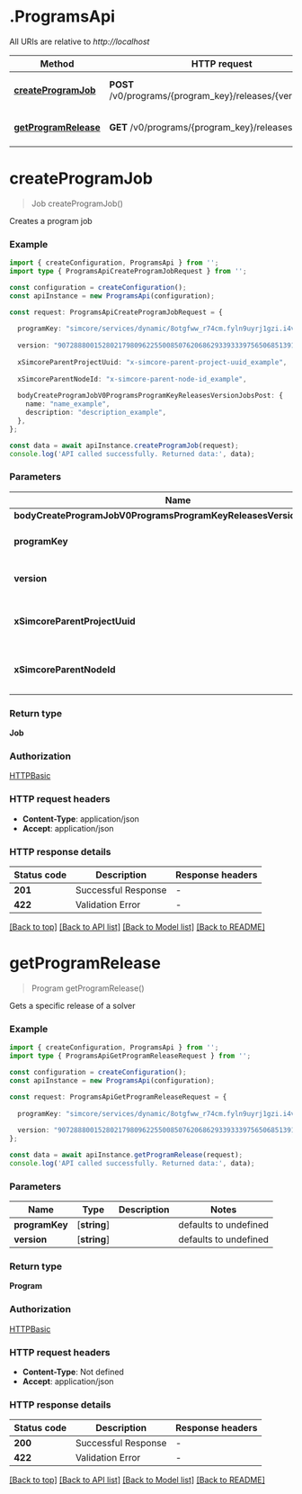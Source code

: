 # .ProgramsApi

All URIs are relative to *http://localhost*

Method | HTTP request | Description
------------- | ------------- | -------------
[**createProgramJob**](ProgramsApi.md#createProgramJob) | **POST** /v0/programs/{program_key}/releases/{version}/jobs | Create Program Job
[**getProgramRelease**](ProgramsApi.md#getProgramRelease) | **GET** /v0/programs/{program_key}/releases/{version} | Get Program Release


# **createProgramJob**
> Job createProgramJob()

Creates a program job

### Example


```typescript
import { createConfiguration, ProgramsApi } from '';
import type { ProgramsApiCreateProgramJobRequest } from '';

const configuration = createConfiguration();
const apiInstance = new ProgramsApi(configuration);

const request: ProgramsApiCreateProgramJobRequest = {
  
  programKey: "simcore/services/dynamic/8otgfww_r74cm.fyln9uyrj1gzi.i4v8m.oy3c3lv1-42d1z89qs7dlt2ggwxdm.u-j/x2lxgmsvd0b8j4ra3umkkogaqmyxcz.gh7x972hdi1rwy1dz1zlrqoa6cxag8esaiij7xep_iu01gk_5/4.44oo8eknpzwkvcjiy_je4uwcu2vp5f1qwcasmy.1j-m/8cy2p2mvpbh_8rt3k89i.ar_jx8zp-ijblab5eu.qsama3i.qu6nw2c5uhx16mm-xc/t_d3c7g1z8jjihw870..qmzk-8jiaj62_84ka_4ohhtc65cwqhsz3kwm10velwgrqut-um/zgt0p7xoj1l4vy4r8xh5azigdbkuougrjor.x-.8wlvcjncnvr4b68ccagxhh/whzdjbvr.ig668cjaz/53w8vc_x.mc8ifb4uko2no27m-af-qkyv8_e2jzvnf1-q08x60g93c36-vetxr84zb3ng0g/enf3e29ikdar0ofvw9byzq.ay9ehsja7hmk5ub7n8a5x9rz7o1w631jejzlwbk70et6gb6pu--lkwrg8u2sw7xsa51xun346t4./m7tffuzvkot.9ee3_2pm1_h0imdy6y-x_gypj47m-ahleosjco.hinlinxveky-k-jkvhmxfr00ucsmo84ux-qqk_iybg/1-3cbgh-53y1jjf98wksvndhtrcp.wx4k2skhrlxowc02l2gspbo6t7.a3o5qhi_2-l/ib3n-a8-we61irnsw1rtyqcbmlax.ce7d19ddoa-/oz8xcldft.ge9pbgxw-_p2hpy2k5bv3w1fxa7m8r4p9x2w6ep555-5hp6ke_iq_o7t.7hy41-0xf9rgjl0gtkyhmpbpzplbue_cc/xh5x_al-s6_zstb.7q3hjs6yo2_vd6cgl7c-d7sx1fink93rdakl6g.wne7x3sm88xtn0fthkj0x/n6p-q1nc93vamm4i_m10.ymt7qe.wltib886zn.5u4yyql75.lb95d1wombtrcitja2ptgcumad0q1pbni4hiqza81vpdqp2gnfo/ete01uk.hsjz2ek7f0dz9pj304h8g-1tnn4k56p_ms5viyrt_q5i/b-6bv1vogztii913wtc75mjcrqd4_ymj8bwcznsi_3yl9f09.g/zfqecufflukhsndm.vc4sdl5aiy7bm/1cmhfo04l5kkydv7s/ukulwp_58fegzw0e1ir-f_k590/rfpih_yfzg3yamsy1rww5_2wiemb-b8l58kn3kz60ii9psq9jimc-oys1v5g4x7-0jvywt_a-oxwa1l9wks0pp.skt2cno3g20y/5eqtgzs77ifr37g9zpbfh.2zeo.4dugv0vj_m.62_bbsjbfu52h71t59_nvsklvpf91ea-1yj-iwjs-29/e9unpef7hv0jk-rpjrhk5r--49ik5smjmy8rdfom-o17rzqlbrf_6zqfs9d5p8t4jra8vsfq-11v2llci",
  
  version: "9072888001528021798096225500850762068629339333975650685139102691291.0.0+RjsmInY9s-EmMH6kw8gsnXv2Z7jRPK542XGp8ZohR8p.ziKqEde8fXg9wdpfxa2-zRi2iAxU4NCUavTrirUe4ba7JnjrgEdBCJE-ArE6U3CZ-Vnrj9RmauFxv71lRsCjOv6MeuvKG.DRGKUIQ8yNXhXoEdbZpGptfI4pvLXGuLk-kwwO2jcMEEkIa.W5ApNaDi5ackLaR2kw9-zmvqRnM-dar09VaHCQz0TlT4b42Jml4PJXMbVMO8G0e5q9Z4WMWovY63Gk6ixTd5NxR.25mQYd6VBLRGkQ5H9-FH2v5iUaMQ6iIJ-7auxDSR-lIIfhhw9bP3XhsKpT6YkX2ymMVY.YsFBx8OyxaBZ75cAidDZ6lvrLQxekRdyiJFjhCbEZunVXTqV3VP-DPQpzY-c9WhD1h649MeAEDz67NG9dihNlL1.PO1GvRUDnbsR0-SswaNzc7s9ONPZw-HNPtVfykpnotMPK4.qhv7VjToBNn1oLFWRpSx-dyd2clYhZAGiUmDTPB5iVX1lhmY7Gh2I3pT2S.uv6.tyxEBpX6RQusWUzrY2Ial.FJfz8Zwx6YGCNhQCndVdQ8Zqh8o9Fu3-luW1PzrlptgIbB7lMjnQXJdim087U4e00bXYP.263P2Qk0LGzQ-Q5b8qpf900OPrJ7NsXeu0SeHiC.or8kJwu9CQe1tTxWk3GoxqObZMXxUrU.PuO24.6xCEEGYs5NZ9BhURG1p1vKPKEsa.a3pD3hXM15Q-LQUOofFYT6wb4OCgvTgDaAqbKuYurrDjTDCxu.ecKtov6lMCwqpGvF10AyNzlABWKNXeFooO85mDfPdkPvuMP4UItRxglXsbfmNlQ5dxg25oBYSAJH9pP2AsvJ1ScQkpdOFo.b48VqkgYNMd7LrDcYKGedFO0HBfI81yv9G-D76SNMcY0UPPPdI22mRwN8gXBGGp92k53.1KEc7ag0ak9ETa6LnPl34V.5Jc4YC3r.ILhaa6Jcc4hzAqllACM9319wGio4p44OFkGlPpgNlbtJZS0AaW9X3CHj-n2hyQAB8SPpfju.1nTBPTJPb-Hj0L.cV6H860Rpwn8zGLfibFlAiPGyvhU8Ye52iQcNh1XhyIjU5N0a56m2ONPCsy2yJE2MQH9Vtj3dWmBLqET.auRy5wUhGt7xNZoWfe9JGrar3ZeHRc4dSsd0RIlQ1YUo31fGOwi1Xfgv.he4JPG5EYj9qSsH3icZps5aXdx--TYsRRGn8p-Q2t9ufMVk0G3LCRAkC2MHGjLeFDChVzm1sl-Bu5nHUPV3JcSLLtzHgWd203hy.cgItmozD9jSoTmmDlQzmeuMjs4cmyHkc7OcK.a5ZkmXKIhuWWL1PB8JQFInAlUihvIRKWmd74vVNVouUUq7lr13izMpQeXTwCX7eZR4diuBp12rqic.-pO1cprK6eZP-b1SuInOS2bPzpLsEcDg9JOefS2IKCBgZkZN1VM5iisCMqqvZJfQbTm0l8TqUvVVYQzBM3pTF3YFunJjn79r.X76dFbUfrQdC.CsMXdVXhXKWhK7aKxfLZMGV1t5ZLSwBhCBeSp3g1WqnxFKTMlmqL5kYD0D-.lZnDQWB6CfFrfdWw.lB5yxG2ZsNwUTxPepPDck0MHjx1bWWkthueuyZwIYJFC-DP.pDz0q9BcSZ9lSO3Fm1Aw-wm4asDrqk8Aqw1gHodBjUGpKTy8xuN4TvW3wydnv61CL6-Ma55v-.ci4bPbKvnn4ON1zDx0RE5Nx-CnGmqNNhQQuMJYkjplO3Qdqu9Y32Xmk.ws1aTVFSrXW-Cc3Zlfh6YwbO-wd61ok6dkgj3fNOb.daoZA1F02Pi3WxdBRfK7kZq-foRRQUAGEMz-biz--psyEvzi6C8Y89wwxrOADQYuRsYgAFe.Oz26sXflDj3ZKPbb.5LwwjHM1Zfj0bJ3cHAnEwK3LXdBrD99XSqFR6aV9uyoVGq.EJe-wvWZmWi.Ihctr-seZcIsU78A-6.6uPNyWu.as5q7-lfce9-8Do101kYW1tCLjm3EPHhKxm.hBJAlXkoQZqOkDB7wcPWkqotc6fQJs52.QKpgtkhgJP2pCWDIqetgTZsY7xlN3E7zxLDrXBGblu1s7At6U2M5I0H33HhkJRPicrz91Mnqr4yUQy3nOCQv4yqY.M8d7UUXqQdz8ORLX7PhYoA5ITVLr1rCs1.daEl0tG5if.npOOAVHva9i7wKGIOmsYkpwPB08qBqbgiKD8h-jhgoAD6oEaEIg9hqdBk87piJu2fHTHWNw1WGbDvKMClEM0pWG7gx2yb.AuT6q1dUrLCN6NPK0brTSwMFavOBDfYh6SWUkJ7XO32vfW9YRga.03cIqVgnG7dDviEQYeYsVp6bNv9XqJoDDSwcwkJvnEdiYdDcVLlRMsgGfQl-tGvdMnDqnxRe7EAipxSvUxD6lhGX0wQGc87.OhmM3dQkRuht7pIqysrRPSNqVg2qV7yPxS6zN1jFxe9RVYcK-J.hbgms67HfNYbVp9oaT6x-W9PX5eTeltcxj.VBajOnyD0pkOF1WFBnF.mcWC6Ggb7ozlleM8QgTjBaA9mfSMCxZLogapWzy373M4zkkTNr-J5dkUMXZbHzFcOhyLEEaimeL.3YKjuAetlS3KzQ3re5yyNydVmSrcU07T2IefMatN.9EwBjoSdfp0qUZT9ZEikdceGh-PrN5eZiRnbnxhaAGJdNWy8YuT1nhbdHhnszeIEGYoiOAz3w8t8JeOqP.8wcdt3n9Q18SKzea-IlLBLRzcEhoqVuUCEMQ93-aK7kTUKwGpNFs6oxf4rK2c2cqKr6NdT0mVcCzXpEYgd4j2pfz2OhgwjH.7.TeTNn-kC1tWGTwvSe04Vuj8uQ5FMrHjWbBFGHMprQcHDQ9X.R45mJyb0kvP09gLqmLT2ZBctrFe4rKz49D.bgU2rmVhxKQwKj2CvvcelO-a4qXa3zFRMnF0L.Tb2XXgfhZnLhogeg-lX38MmIJ9H8.woZJXltyMySvaJ2YVjDcbdQ3VQQRHJW1zsoJEJN7qLewjxfK3R3vVJYDnMtqbnX0dYax2JyQF6TkCgEBc.KhM4sm4rjZsdx7lu4l53pRPPb8XS149u1VRYFMhW1wn.rzgV53Dpcj0YE965xb8tPZiBI",
  
  xSimcoreParentProjectUuid: "x-simcore-parent-project-uuid_example",
  
  xSimcoreParentNodeId: "x-simcore-parent-node-id_example",
  
  bodyCreateProgramJobV0ProgramsProgramKeyReleasesVersionJobsPost: {
    name: "name_example",
    description: "description_example",
  },
};

const data = await apiInstance.createProgramJob(request);
console.log('API called successfully. Returned data:', data);
```


### Parameters

Name | Type | Description  | Notes
------------- | ------------- | ------------- | -------------
 **bodyCreateProgramJobV0ProgramsProgramKeyReleasesVersionJobsPost** | **BodyCreateProgramJobV0ProgramsProgramKeyReleasesVersionJobsPost**|  |
 **programKey** | [**string**] |  | defaults to undefined
 **version** | [**string**] |  | defaults to undefined
 **xSimcoreParentProjectUuid** | [**string**] |  | (optional) defaults to undefined
 **xSimcoreParentNodeId** | [**string**] |  | (optional) defaults to undefined


### Return type

**Job**

### Authorization

[HTTPBasic](README.md#HTTPBasic)

### HTTP request headers

 - **Content-Type**: application/json
 - **Accept**: application/json


### HTTP response details
| Status code | Description | Response headers |
|-------------|-------------|------------------|
**201** | Successful Response |  -  |
**422** | Validation Error |  -  |

[[Back to top]](#) [[Back to API list]](README.md#documentation-for-api-endpoints) [[Back to Model list]](README.md#documentation-for-models) [[Back to README]](README.md)

# **getProgramRelease**
> Program getProgramRelease()

Gets a specific release of a solver

### Example


```typescript
import { createConfiguration, ProgramsApi } from '';
import type { ProgramsApiGetProgramReleaseRequest } from '';

const configuration = createConfiguration();
const apiInstance = new ProgramsApi(configuration);

const request: ProgramsApiGetProgramReleaseRequest = {
  
  programKey: "simcore/services/dynamic/8otgfww_r74cm.fyln9uyrj1gzi.i4v8m.oy3c3lv1-42d1z89qs7dlt2ggwxdm.u-j/x2lxgmsvd0b8j4ra3umkkogaqmyxcz.gh7x972hdi1rwy1dz1zlrqoa6cxag8esaiij7xep_iu01gk_5/4.44oo8eknpzwkvcjiy_je4uwcu2vp5f1qwcasmy.1j-m/8cy2p2mvpbh_8rt3k89i.ar_jx8zp-ijblab5eu.qsama3i.qu6nw2c5uhx16mm-xc/t_d3c7g1z8jjihw870..qmzk-8jiaj62_84ka_4ohhtc65cwqhsz3kwm10velwgrqut-um/zgt0p7xoj1l4vy4r8xh5azigdbkuougrjor.x-.8wlvcjncnvr4b68ccagxhh/whzdjbvr.ig668cjaz/53w8vc_x.mc8ifb4uko2no27m-af-qkyv8_e2jzvnf1-q08x60g93c36-vetxr84zb3ng0g/enf3e29ikdar0ofvw9byzq.ay9ehsja7hmk5ub7n8a5x9rz7o1w631jejzlwbk70et6gb6pu--lkwrg8u2sw7xsa51xun346t4./m7tffuzvkot.9ee3_2pm1_h0imdy6y-x_gypj47m-ahleosjco.hinlinxveky-k-jkvhmxfr00ucsmo84ux-qqk_iybg/1-3cbgh-53y1jjf98wksvndhtrcp.wx4k2skhrlxowc02l2gspbo6t7.a3o5qhi_2-l/ib3n-a8-we61irnsw1rtyqcbmlax.ce7d19ddoa-/oz8xcldft.ge9pbgxw-_p2hpy2k5bv3w1fxa7m8r4p9x2w6ep555-5hp6ke_iq_o7t.7hy41-0xf9rgjl0gtkyhmpbpzplbue_cc/xh5x_al-s6_zstb.7q3hjs6yo2_vd6cgl7c-d7sx1fink93rdakl6g.wne7x3sm88xtn0fthkj0x/n6p-q1nc93vamm4i_m10.ymt7qe.wltib886zn.5u4yyql75.lb95d1wombtrcitja2ptgcumad0q1pbni4hiqza81vpdqp2gnfo/ete01uk.hsjz2ek7f0dz9pj304h8g-1tnn4k56p_ms5viyrt_q5i/b-6bv1vogztii913wtc75mjcrqd4_ymj8bwcznsi_3yl9f09.g/zfqecufflukhsndm.vc4sdl5aiy7bm/1cmhfo04l5kkydv7s/ukulwp_58fegzw0e1ir-f_k590/rfpih_yfzg3yamsy1rww5_2wiemb-b8l58kn3kz60ii9psq9jimc-oys1v5g4x7-0jvywt_a-oxwa1l9wks0pp.skt2cno3g20y/5eqtgzs77ifr37g9zpbfh.2zeo.4dugv0vj_m.62_bbsjbfu52h71t59_nvsklvpf91ea-1yj-iwjs-29/e9unpef7hv0jk-rpjrhk5r--49ik5smjmy8rdfom-o17rzqlbrf_6zqfs9d5p8t4jra8vsfq-11v2llci",
  
  version: "9072888001528021798096225500850762068629339333975650685139102691291.0.0+RjsmInY9s-EmMH6kw8gsnXv2Z7jRPK542XGp8ZohR8p.ziKqEde8fXg9wdpfxa2-zRi2iAxU4NCUavTrirUe4ba7JnjrgEdBCJE-ArE6U3CZ-Vnrj9RmauFxv71lRsCjOv6MeuvKG.DRGKUIQ8yNXhXoEdbZpGptfI4pvLXGuLk-kwwO2jcMEEkIa.W5ApNaDi5ackLaR2kw9-zmvqRnM-dar09VaHCQz0TlT4b42Jml4PJXMbVMO8G0e5q9Z4WMWovY63Gk6ixTd5NxR.25mQYd6VBLRGkQ5H9-FH2v5iUaMQ6iIJ-7auxDSR-lIIfhhw9bP3XhsKpT6YkX2ymMVY.YsFBx8OyxaBZ75cAidDZ6lvrLQxekRdyiJFjhCbEZunVXTqV3VP-DPQpzY-c9WhD1h649MeAEDz67NG9dihNlL1.PO1GvRUDnbsR0-SswaNzc7s9ONPZw-HNPtVfykpnotMPK4.qhv7VjToBNn1oLFWRpSx-dyd2clYhZAGiUmDTPB5iVX1lhmY7Gh2I3pT2S.uv6.tyxEBpX6RQusWUzrY2Ial.FJfz8Zwx6YGCNhQCndVdQ8Zqh8o9Fu3-luW1PzrlptgIbB7lMjnQXJdim087U4e00bXYP.263P2Qk0LGzQ-Q5b8qpf900OPrJ7NsXeu0SeHiC.or8kJwu9CQe1tTxWk3GoxqObZMXxUrU.PuO24.6xCEEGYs5NZ9BhURG1p1vKPKEsa.a3pD3hXM15Q-LQUOofFYT6wb4OCgvTgDaAqbKuYurrDjTDCxu.ecKtov6lMCwqpGvF10AyNzlABWKNXeFooO85mDfPdkPvuMP4UItRxglXsbfmNlQ5dxg25oBYSAJH9pP2AsvJ1ScQkpdOFo.b48VqkgYNMd7LrDcYKGedFO0HBfI81yv9G-D76SNMcY0UPPPdI22mRwN8gXBGGp92k53.1KEc7ag0ak9ETa6LnPl34V.5Jc4YC3r.ILhaa6Jcc4hzAqllACM9319wGio4p44OFkGlPpgNlbtJZS0AaW9X3CHj-n2hyQAB8SPpfju.1nTBPTJPb-Hj0L.cV6H860Rpwn8zGLfibFlAiPGyvhU8Ye52iQcNh1XhyIjU5N0a56m2ONPCsy2yJE2MQH9Vtj3dWmBLqET.auRy5wUhGt7xNZoWfe9JGrar3ZeHRc4dSsd0RIlQ1YUo31fGOwi1Xfgv.he4JPG5EYj9qSsH3icZps5aXdx--TYsRRGn8p-Q2t9ufMVk0G3LCRAkC2MHGjLeFDChVzm1sl-Bu5nHUPV3JcSLLtzHgWd203hy.cgItmozD9jSoTmmDlQzmeuMjs4cmyHkc7OcK.a5ZkmXKIhuWWL1PB8JQFInAlUihvIRKWmd74vVNVouUUq7lr13izMpQeXTwCX7eZR4diuBp12rqic.-pO1cprK6eZP-b1SuInOS2bPzpLsEcDg9JOefS2IKCBgZkZN1VM5iisCMqqvZJfQbTm0l8TqUvVVYQzBM3pTF3YFunJjn79r.X76dFbUfrQdC.CsMXdVXhXKWhK7aKxfLZMGV1t5ZLSwBhCBeSp3g1WqnxFKTMlmqL5kYD0D-.lZnDQWB6CfFrfdWw.lB5yxG2ZsNwUTxPepPDck0MHjx1bWWkthueuyZwIYJFC-DP.pDz0q9BcSZ9lSO3Fm1Aw-wm4asDrqk8Aqw1gHodBjUGpKTy8xuN4TvW3wydnv61CL6-Ma55v-.ci4bPbKvnn4ON1zDx0RE5Nx-CnGmqNNhQQuMJYkjplO3Qdqu9Y32Xmk.ws1aTVFSrXW-Cc3Zlfh6YwbO-wd61ok6dkgj3fNOb.daoZA1F02Pi3WxdBRfK7kZq-foRRQUAGEMz-biz--psyEvzi6C8Y89wwxrOADQYuRsYgAFe.Oz26sXflDj3ZKPbb.5LwwjHM1Zfj0bJ3cHAnEwK3LXdBrD99XSqFR6aV9uyoVGq.EJe-wvWZmWi.Ihctr-seZcIsU78A-6.6uPNyWu.as5q7-lfce9-8Do101kYW1tCLjm3EPHhKxm.hBJAlXkoQZqOkDB7wcPWkqotc6fQJs52.QKpgtkhgJP2pCWDIqetgTZsY7xlN3E7zxLDrXBGblu1s7At6U2M5I0H33HhkJRPicrz91Mnqr4yUQy3nOCQv4yqY.M8d7UUXqQdz8ORLX7PhYoA5ITVLr1rCs1.daEl0tG5if.npOOAVHva9i7wKGIOmsYkpwPB08qBqbgiKD8h-jhgoAD6oEaEIg9hqdBk87piJu2fHTHWNw1WGbDvKMClEM0pWG7gx2yb.AuT6q1dUrLCN6NPK0brTSwMFavOBDfYh6SWUkJ7XO32vfW9YRga.03cIqVgnG7dDviEQYeYsVp6bNv9XqJoDDSwcwkJvnEdiYdDcVLlRMsgGfQl-tGvdMnDqnxRe7EAipxSvUxD6lhGX0wQGc87.OhmM3dQkRuht7pIqysrRPSNqVg2qV7yPxS6zN1jFxe9RVYcK-J.hbgms67HfNYbVp9oaT6x-W9PX5eTeltcxj.VBajOnyD0pkOF1WFBnF.mcWC6Ggb7ozlleM8QgTjBaA9mfSMCxZLogapWzy373M4zkkTNr-J5dkUMXZbHzFcOhyLEEaimeL.3YKjuAetlS3KzQ3re5yyNydVmSrcU07T2IefMatN.9EwBjoSdfp0qUZT9ZEikdceGh-PrN5eZiRnbnxhaAGJdNWy8YuT1nhbdHhnszeIEGYoiOAz3w8t8JeOqP.8wcdt3n9Q18SKzea-IlLBLRzcEhoqVuUCEMQ93-aK7kTUKwGpNFs6oxf4rK2c2cqKr6NdT0mVcCzXpEYgd4j2pfz2OhgwjH.7.TeTNn-kC1tWGTwvSe04Vuj8uQ5FMrHjWbBFGHMprQcHDQ9X.R45mJyb0kvP09gLqmLT2ZBctrFe4rKz49D.bgU2rmVhxKQwKj2CvvcelO-a4qXa3zFRMnF0L.Tb2XXgfhZnLhogeg-lX38MmIJ9H8.woZJXltyMySvaJ2YVjDcbdQ3VQQRHJW1zsoJEJN7qLewjxfK3R3vVJYDnMtqbnX0dYax2JyQF6TkCgEBc.KhM4sm4rjZsdx7lu4l53pRPPb8XS149u1VRYFMhW1wn.rzgV53Dpcj0YE965xb8tPZiBI",
};

const data = await apiInstance.getProgramRelease(request);
console.log('API called successfully. Returned data:', data);
```


### Parameters

Name | Type | Description  | Notes
------------- | ------------- | ------------- | -------------
 **programKey** | [**string**] |  | defaults to undefined
 **version** | [**string**] |  | defaults to undefined


### Return type

**Program**

### Authorization

[HTTPBasic](README.md#HTTPBasic)

### HTTP request headers

 - **Content-Type**: Not defined
 - **Accept**: application/json


### HTTP response details
| Status code | Description | Response headers |
|-------------|-------------|------------------|
**200** | Successful Response |  -  |
**422** | Validation Error |  -  |

[[Back to top]](#) [[Back to API list]](README.md#documentation-for-api-endpoints) [[Back to Model list]](README.md#documentation-for-models) [[Back to README]](README.md)


